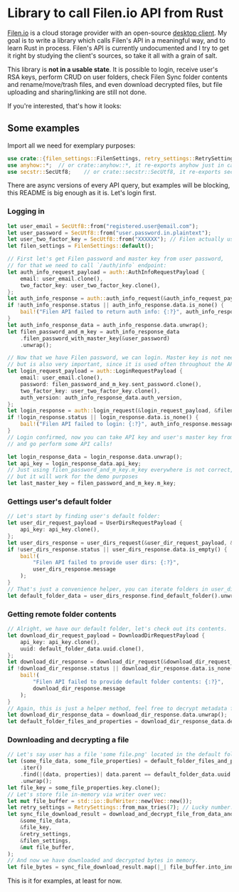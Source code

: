 # Library to call Filen.io API from Rust

[Filen.io](https://filen.io) is a cloud storage provider with an open-source [desktop client](https://github.com/FilenCloudDienste/filen-desktop). My goal is to write a library which calls Filen's API in a meaningful way, and to learn Rust in process. Filen's API is currently undocumented and I try to get it right by studying the client's sources, so take it all with a grain of salt.

This library is **not in a usable state**. It is possible to login, receive user's RSA keys, perform CRUD on user folders, check Filen Sync folder contents and rename/move/trash files, and even download decrypted files, but file uploading and sharing/linking are still not done.

If you're interested, that's how it looks:

## Some examples

Import all we need for exemplary purposes:
```rust
use crate::{filen_settings::FilenSettings, retry_settings::RetrySettings, v1::auth, v1::fs::*};
use anyhow::*;  // or crate::anyhow::*, it re-exports anyhow just in case
use secstr::SecUtf8;    // or crate::secstr::SecUtf8, it re-exports secstr just in case
```

There are async versions of every API query, but examples will be blocking, this README is big enough as it is.
Let's login first.

### Logging in

```rust
let user_email = SecUtf8::from("registered.user@email.com");
let user_password = SecUtf8::from("user.password.in.plaintext");
let user_two_factor_key = SecUtf8::from("XXXXXX"); // Filen actually uses XXXXXX when 2FA is absent.
let filen_settings = FilenSettings::default();

// First let's get Filen password and master key from user password,
// for that we need to call `/auth/info` endpoint:
let auth_info_request_payload = auth::AuthInfoRequestPayload {
    email: user_email.clone(),
    two_factor_key: user_two_factor_key.clone(),
};
let auth_info_response = auth::auth_info_request(&auth_info_request_payload, &filen_settings)?;
if !auth_info_response.status || auth_info_response.data.is_none() {
    bail!("Filen API failed to return auth info: {:?}", auth_info_response.message);
}
let auth_info_response_data = auth_info_response.data.unwrap();
let filen_password_and_m_key = auth_info_response_data
    .filen_password_with_master_key(&user_password)
    .unwrap();

// Now that we have Filen password, we can login. Master key is not needed for login,
// but is also very important, since it is used often throughout the API to encrypt/decrypt metadata.
let login_request_payload = auth::LoginRequestPayload {
    email: user_email.clone(),
    password: filen_password_and_m_key.sent_password.clone(),
    two_factor_key: user_two_factor_key.clone(),
    auth_version: auth_info_response_data.auth_version,
};
let login_response = auth::login_request(&login_request_payload, &filen_settings)?;
if !login_response.status || login_response.data.is_none() {
    bail!("Filen API failed to login: {:?}", auth_info_response.message);
}
// Login confirmed, now you can take API key and user's master key from the LoginResponseData
// and go perform some API calls!

let login_response_data = login_response.data.unwrap();
let api_key = login_response_data.api_key;
// Just using filen_password_and_m_key.m_key everywhere is not correct,
// but it will work for the demo purposes
let last_master_key = filen_password_and_m_key.m_key;
```

### Gettings user's default folder

```rust
// Let's start by finding user's default folder:
let user_dir_request_payload = UserDirsRequestPayload {
    api_key: api_key.clone(),
};
let user_dirs_response = user_dirs_request(&user_dir_request_payload, &filen_settings)?;
if !user_dirs_response.status || user_dirs_response.data.is_empty() {
    bail!(
        "Filen API failed to provide user dirs: {:?}",
        user_dirs_response.message
    );
}
// That's just a convenience helper, you can iterate folders in user_dirs_response.data yourself
let default_folder_data = user_dirs_response.find_default_folder().unwrap();
```

### Getting remote folder contents

```rust
// Alright, we have our default folder, let's check out its contents.
let download_dir_request_payload = DownloadDirRequestPayload {
    api_key: api_key.clone(),
    uuid: default_folder_data.uuid.clone(),
};
let download_dir_response = download_dir_request(&download_dir_request_payload, &filen_settings)?;
if !download_dir_response.status || download_dir_response.data.is_none() {
    bail!(
        "Filen API failed to provide default folder contents: {:?}",
        download_dir_response.message
    );
}
// Again, this is just a helper method, feel free to decrypt metadata for every [DownloadedFileData] yourself.
let download_dir_response_data = download_dir_response.data.unwrap();
let default_folder_files_and_properties = download_dir_response_data.decrypt_all_files(&last_master_key)?;
```

### Downloading and decrypting a file

```rust
// Let's say user has a file 'some file.png' located in the default folder. Let's find and download it:
let (some_file_data, some_file_properties) = default_folder_files_and_properties
    .iter()
    .find(|(data, properties)| data.parent == default_folder_data.uuid && properties.name == "some file.png")
    .unwrap();
let file_key = some_file_properties.key.clone();
// Let's store file in-memory via writer over vec:
let mut file_buffer = std::io::BufWriter::new(Vec::new());
let retry_settings = RetrySettings::from_max_tries(7); // Lucky number.
let sync_file_download_result = download_and_decrypt_file_from_data_and_key(
    &some_file_data,
    &file_key,
    &retry_settings,
    &filen_settings,
    &mut file_buffer,
);
// And now we have downloaded and decrypted bytes in memory.
let file_bytes = sync_file_download_result.map(|_| file_buffer.into_inner().unwrap());
```

This is it for examples, at least for now.